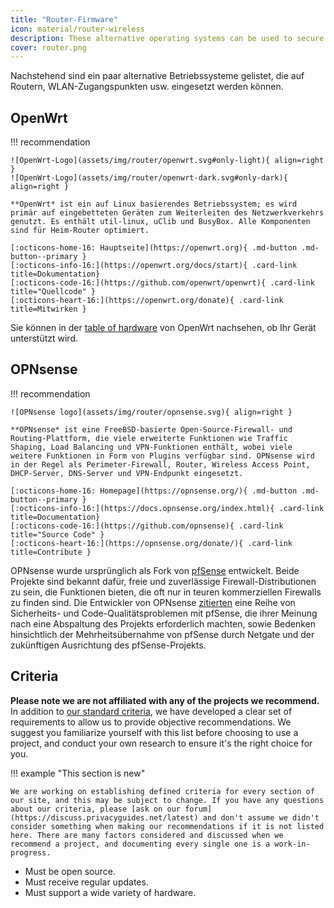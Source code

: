 ```yaml
---
title: "Router-Firmware"
icon: material/router-wireless
description: These alternative operating systems can be used to secure your router or Wi-Fi access point.
cover: router.png
---
```


Nachstehend sind ein paar alternative Betriebssysteme gelistet, die auf Routern, WLAN-Zugangspunkten usw. eingesetzt werden können.

## OpenWrt

!!! recommendation

    ![OpenWrt-Logo](assets/img/router/openwrt.svg#only-light){ align=right }
    ![OpenWrt-Logo](assets/img/router/openwrt-dark.svg#only-dark){ align=right }
    
    **OpenWrt* ist ein auf Linux basierendes Betriebssystem; es wird primär auf eingebetteten Geräten zum Weiterleiten des Netzwerkverkehrs genutzt. Es enthält util-linux, uClib und BusyBox. Alle Komponenten sind für Heim-Router optimiert.
    
    [:octicons-home-16: Hauptseite](https://openwrt.org){ .md-button .md-button--primary }
    [:octicons-info-16:](https://openwrt.org/docs/start){ .card-link title=Dokumentation}
    [:octicons-code-16:](https://github.com/openwrt/openwrt){ .card-link title="Quellcode" }
    [:octicons-heart-16:](https://openwrt.org/donate){ .card-link title=Mitwirken }

Sie können in der [table of hardware](https://openwrt.org/toh/start) von OpenWrt nachsehen, ob Ihr Gerät unterstützt wird.

## OPNsense

!!! recommendation

    ![OPNsense logo](assets/img/router/opnsense.svg){ align=right }
    
    **OPNsense* ist eine FreeBSD-basierte Open-Source-Firewall- und Routing-Plattform, die viele erweiterte Funktionen wie Traffic Shaping, Load Balancing und VPN-Funktionen enthält, wobei viele weitere Funktionen in Form von Plugins verfügbar sind. OPNsense wird in der Regel als Perimeter-Firewall, Router, Wireless Access Point, DHCP-Server, DNS-Server und VPN-Endpunkt eingesetzt.
    
    [:octicons-home-16: Homepage](https://opnsense.org/){ .md-button .md-button--primary }
    [:octicons-info-16:](https://docs.opnsense.org/index.html){ .card-link title=Documentation}
    [:octicons-code-16:](https://github.com/opnsense){ .card-link title="Source Code" }
    [:octicons-heart-16:](https://opnsense.org/donate/){ .card-link title=Contribute }

OPNsense wurde ursprünglich als Fork von [pfSense](https://en.wikipedia.org/wiki/PfSense) entwickelt. Beide Projekte sind bekannt dafür, freie und zuverlässige Firewall-Distributionen zu sein, die Funktionen bieten, die oft nur in teuren kommerziellen Firewalls zu finden sind. Die Entwickler von OPNsense [zitierten](https://docs.opnsense.org/history/thefork.html) eine Reihe von Sicherheits- und Code-Qualitätsproblemen mit pfSense, die ihrer Meinung nach eine Abspaltung des Projekts erforderlich machten, sowie Bedenken hinsichtlich der Mehrheitsübernahme von pfSense durch Netgate und der zukünftigen Ausrichtung des pfSense-Projekts.

## Criteria

**Please note we are not affiliated with any of the projects we recommend.** In addition to [our standard criteria](about/criteria.md), we have developed a clear set of requirements to allow us to provide objective recommendations. We suggest you familiarize yourself with this list before choosing to use a project, and conduct your own research to ensure it's the right choice for you.

!!! example "This section is new"

    We are working on establishing defined criteria for every section of our site, and this may be subject to change. If you have any questions about our criteria, please [ask on our forum](https://discuss.privacyguides.net/latest) and don't assume we didn't consider something when making our recommendations if it is not listed here. There are many factors considered and discussed when we recommend a project, and documenting every single one is a work-in-progress.

- Must be open source.
- Must receive regular updates.
- Must support a wide variety of hardware.
